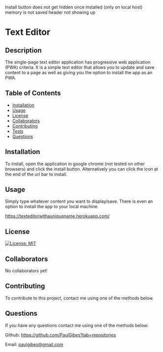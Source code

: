 Install button does not get hidden once installed (only on local host)
memory is not saved
header not showing up

# Text Editor

## Description

The single-page text editor application has progressive web application (PWA) criteria. It is a simple text editor that allows you to update and save content to a page as well as giving you the option to install the app as an PWA.

## Table of Contents

- [Installation](#installation)
- [Usage](#usage)
- [License](#license)
- [Collaborators](#collaborators)
- [Contributing](#contributing)
- [Tests](#tests)
- [Questions](#questions)

## Installation

To install, open the application in google chrome (not tested on other browsers) and click the install button. Alternatively you can click the icon at the end of the url bar to install.

## Usage

Simply type whatever content you want to display/save. There is even an option to install the app to your local machine.

https://texteditorwithauniquename.herokuapp.com/

## License

[![License: MIT](https://img.shields.io/badge/License-MIT-yellow.svg)](https://opensource.org/licenses/MIT)

## Collaborators

No collaborators yet!

## Contributing

To contribute to this project, contact me using one of the methods below.

## Questions

If you have any questions contact me using one of the methods below:

Github: https://github.com/PaulGibes?tab=repositories

Email: paulgibes@gmail.com
